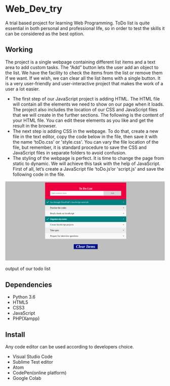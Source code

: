 # Web_Dev_try

A trial based project for learning Web Programming. ToDo list is quite essential in both personal and professional life, so in order to test the skills it can be considered as the best option.

## Working

The project is a single webpage containing different list items and a text area to add custom tasks. The “Add” button lets the user add an object to the list. We have the facility to check the items from the list or remove them if we want. If we wish, we can clear all the list items with a single button. It is a very user-friendly and user-interactive project that makes the work of a user a lot easier.

- The first step of our JavaScript project is adding HTML. The HTML file will contain all the elements we need to show on our page when it loads. The project also includes the location of our CSS and JavaScript files that we will create in the further sections. The following is the content of your HTML file. You can edit these elements as you like and get the result in the browser.
- The next step is adding CSS in the webpage. To do that, create a new file in the text editor, copy the code below in the file, then save it with the name ‘toDo.css’ or 'style.css'. You can vary the file location of the file, but remember, it is standard procedure to save the CSS and JavaScript files in separate folders to avoid confusion.
- The styling of the webpage is perfect. It is time to change the page from static to dynamic. We will achieve this task with the help of JavaScript. First of all, let’s create a JavaScript file ‘toDo.js’or 'script.js' and save the following code in the file.


![Output Diagram](outputScreen.png)

output of our todo list

## Dependencies

- Python 3.6
- HTML5
- CSS3
- JavaScript
- PHP(Xampp)

## Install
Any code editor can be used according to developers choice.
- Visual Studio Code
- Sublime Test editor
- Atom
- CodePen(online platform)
- Google Colab

